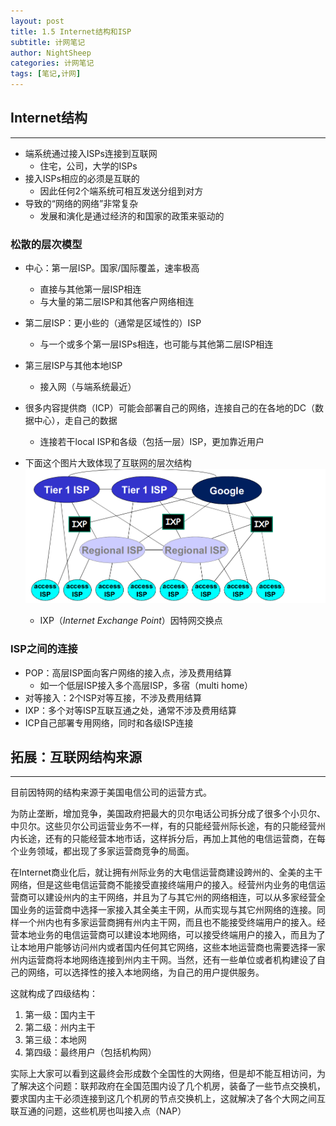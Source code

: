 ```yaml
---
layout: post
title: 1.5 Internet结构和ISP
subtitle: 计网笔记
author: NightSheep
categories: 计网笔记
tags: [笔记,计网]
---
```

## Internet结构
---

- 端系统通过接入ISPs连接到互联网
	- 住宅，公司，大学的ISPs
- 接入ISPs相应的必须是互联的
	- 因此任何2个端系统可相互发送分组到对方
- 导致的“网络的网络”非常复杂
	- 发展和演化是通过经济的和国家的政策来驱动的

### 松散的层次模型

- 中心：第一层ISP。国家/国际覆盖，速率极高
	- 直接与其他第一层ISP相连
	- 与大量的第二层ISP和其他客户网络相连
- 第二层ISP：更小些的（通常是区域性的）ISP
	- 与一个或多个第一层ISPs相连，也可能与其他第二层ISP相连
- 第三层ISP与其他本地ISP
	- 接入网（与端系统最近）
- 很多内容提供商（ICP）可能会部署自己的网络，连接自己的在各地的DC（数据中心），走自己的数据
	- 连接若干local ISP和各级（包括一层）ISP，更加靠近用户

- 下面这个图片大致体现了互联网的层次结构![互联网层次结构](/assets/images/Snipaste_2023-09-08_16-18-25.png)
	- IXP（*Internet Exchange Point*）因特网交换点

### ISP之间的连接

- POP：高层ISP面向客户网络的接入点，涉及费用结算
	- 如一个低层ISP接入多个高层ISP，多宿（multi home）
- 对等接入：2个ISP对等互接，不涉及费用结算
- IXP：多个对等ISP互联互通之处，通常不涉及费用结算
- ICP自己部署专用网络，同时和各级ISP连接

## 拓展：互联网结构来源
---

目前因特网的结构来源于美国电信公司的运营方式。  

为防止垄断，增加竞争，美国政府把最大的贝尔电话公司拆分成了很多个小贝尔、中贝尔。这些贝尔公司运营业务不一样，有的只能经营州际长途，有的只能经营州内长途，还有的只能经营本地市话，这样拆分后，再加上其他的电信运营商，在每个业务领域，都出现了多家运营商竞争的局面。  

在Internet商业化后，就让拥有州际业务的大电信运营商建设跨州的、全美的主干网络，但是这些电信运营商不能接受直接终端用户的接入。经营州内业务的电信运营商可以建设州内的主干网络，并且为了与其它州的网络相连，可以从多家经营全国业务的运营商中选择一家接入其全美主干网，从而实现与其它州网络的连接。同样一个州内也有多家运营商拥有州内主干网，而且也不能接受终端用户的接入。经营本地业务的电信运营商可以建设本地网络，可以接受终端用户的接入，而且为了让本地用户能够访问州内或者国内任何其它网络，这些本地运营商也需要选择一家州内运营商将本地网络连接到州内主干网。当然，还有一些单位或者机构建设了自己的网络，可以选择性的接入本地网络，为自己的用户提供服务。 

这就构成了四级结构：
1. 第一级：国内主干
2. 第二级：州内主干
3. 第三级：本地网
4. 第四级：最终用户（包括机构网）  

实际上大家可以看到这最终会形成数个全国性的大网络，但是却不能互相访问，为了解决这个问题：联邦政府在全国范围内设了几个机房，装备了一些节点交换机，要求国内主干必须连接到这几个机房的节点交换机上，这就解决了各个大网之间互联互通的问题，这些机房也叫接入点（NAP）
